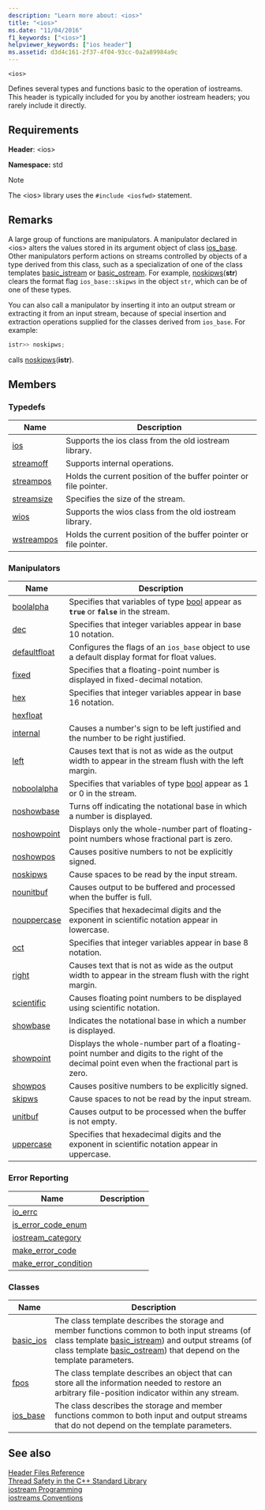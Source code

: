 ```yaml
---
description: "Learn more about: <ios>"
title: "<ios>"
ms.date: "11/04/2016"
f1_keywords: ["<ios>"]
helpviewer_keywords: ["ios header"]
ms.assetid: d3d4c161-2f37-4f04-93cc-0a2a89984a9c
---
```

`<ios>`

Defines several types and functions basic to the operation of iostreams. This header is typically included for you by another iostream headers; you rarely include it directly.

## Requirements

**Header**: \<ios>

**Namespace:** std

> [!NOTE]
> The \<ios> library uses the `#include <iosfwd>` statement.

## Remarks

A large group of functions are manipulators. A manipulator declared in \<ios> alters the values stored in its argument object of class [ios_base](../standard-library/ios-base-class.md). Other manipulators perform actions on streams controlled by objects of a type derived from this class, such as a specialization of one of the class templates [basic_istream](../standard-library/basic-istream-class.md) or [basic_ostream](../standard-library/basic-ostream-class.md). For example, [noskipws](../standard-library/ios-functions.md#noskipws)(**str**) clears the format flag `ios_base::skipws` in the object `str`, which can be of one of these types.

You can also call a manipulator by inserting it into an output stream or extracting it from an input stream, because of special insertion and extraction operations supplied for the classes derived from `ios_base`. For example:

```cpp
istr>> noskipws;
```

calls [noskipws](../standard-library/ios-functions.md#noskipws)(**istr**).

## Members

### Typedefs

|Name|Description|
|-|-|
|[ios](../standard-library/ios-typedefs.md#ios)|Supports the ios class from the old iostream library.|
|[streamoff](../standard-library/ios-typedefs.md#streamoff)|Supports internal operations.|
|[streampos](../standard-library/ios-typedefs.md#streampos)|Holds the current position of the buffer pointer or file pointer.|
|[streamsize](../standard-library/ios-typedefs.md#streamsize)|Specifies the size of the stream.|
|[wios](../standard-library/ios-typedefs.md#wios)|Supports the wios class from the old iostream library.|
|[wstreampos](../standard-library/ios-typedefs.md#wstreampos)|Holds the current position of the buffer pointer or file pointer.|

### Manipulators

|Name|Description|
|-|-|
|[boolalpha](../standard-library/ios-functions.md#boolalpha)|Specifies that variables of type [bool](../cpp/bool-cpp.md) appear as **`true`** or **`false`** in the stream.|
|[dec](../standard-library/ios-functions.md#dec)|Specifies that integer variables appear in base 10 notation.|
|[defaultfloat](../standard-library/ios-functions.md#ios_defaultfloat)|Configures the flags of an `ios_base` object to use a default display format for float values.|
|[fixed](../standard-library/ios-functions.md#fixed)|Specifies that a floating-point number is displayed in fixed-decimal notation.|
|[hex](../standard-library/ios-functions.md#hex)|Specifies that integer variables appear in base 16 notation.|
|[hexfloat](../standard-library/ios-functions.md#hexfloat)|
|[internal](../standard-library/ios-functions.md#internal)|Causes a number's sign to be left justified and the number to be right justified.|
|[left](../standard-library/ios-functions.md#left)|Causes text that is not as wide as the output width to appear in the stream flush with the left margin.|
|[noboolalpha](../standard-library/ios-functions.md#noboolalpha)|Specifies that variables of type [bool](../cpp/bool-cpp.md) appear as 1 or 0 in the stream.|
|[noshowbase](../standard-library/ios-functions.md#noshowbase)|Turns off indicating the notational base in which a number is displayed.|
|[noshowpoint](../standard-library/ios-functions.md#noshowpoint)|Displays only the whole-number part of floating-point numbers whose fractional part is zero.|
|[noshowpos](../standard-library/ios-functions.md#noshowpos)|Causes positive numbers to not be explicitly signed.|
|[noskipws](../standard-library/ios-functions.md#noskipws)|Cause spaces to be read by the input stream.|
|[nounitbuf](../standard-library/ios-functions.md#nounitbuf)|Causes output to be buffered and processed when the buffer is full.|
|[nouppercase](../standard-library/ios-functions.md#nouppercase)|Specifies that hexadecimal digits and the exponent in scientific notation appear in lowercase.|
|[oct](../standard-library/ios-functions.md#oct)|Specifies that integer variables appear in base 8 notation.|
|[right](../standard-library/ios-functions.md#right)|Causes text that is not as wide as the output width to appear in the stream flush with the right margin.|
|[scientific](../standard-library/ios-functions.md#scientific)|Causes floating point numbers to be displayed using scientific notation.|
|[showbase](../standard-library/ios-functions.md#showbase)|Indicates the notational base in which a number is displayed.|
|[showpoint](../standard-library/ios-functions.md#showpoint)|Displays the whole-number part of a floating-point number and digits to the right of the decimal point even when the fractional part is zero.|
|[showpos](../standard-library/ios-functions.md#showpos)|Causes positive numbers to be explicitly signed.|
|[skipws](../standard-library/ios-functions.md#skipws)|Cause spaces to not be read by the input stream.|
|[unitbuf](../standard-library/ios-functions.md#unitbuf)|Causes output to be processed when the buffer is not empty.|
|[uppercase](../standard-library/ios-functions.md#uppercase)|Specifies that hexadecimal digits and the exponent in scientific notation appear in uppercase.|

### Error Reporting

|Name|Description|
|-|-|
|[io_errc](../standard-library/ios-functions.md#io_errc)||
|[is_error_code_enum](../standard-library/ios-functions.md#is_error_code_enum)||
|[iostream_category](../standard-library/ios-functions.md#iostream_category)||
|[make_error_code](../standard-library/ios-functions.md#make_error_code)||
|[make_error_condition](../standard-library/ios-functions.md#make_error_condition)||

### Classes

|Name|Description|
|-|-|
|[basic_ios](../standard-library/basic-ios-class.md)|The class template describes the storage and member functions common to both input streams (of class template [basic_istream](../standard-library/basic-istream-class.md)) and output streams (of class template [basic_ostream](../standard-library/basic-ostream-class.md)) that depend on the template parameters.|
|[fpos](../standard-library/fpos-class.md)|The class template describes an object that can store all the information needed to restore an arbitrary file-position indicator within any stream.|
|[ios_base](../standard-library/ios-base-class.md)|The class describes the storage and member functions common to both input and output streams that do not depend on the template parameters.|

## See also

[Header Files Reference](../standard-library/cpp-standard-library-header-files.md)\
[Thread Safety in the C++ Standard Library](../standard-library/thread-safety-in-the-cpp-standard-library.md)\
[iostream Programming](../standard-library/iostream-programming.md)\
[iostreams Conventions](../standard-library/iostreams-conventions.md)
